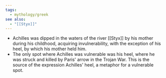 ```yaml
---
tags:
  - mythology/greek
see also:
  - "[[Styx]]"
---
```

- Achilles was dipped in the waters of the river [[Styx]] by his mother during his childhood, acquiring invulnerability, with the exception of his heel, by which his mother held him.
- The only spot where Achilles was vulnerable was his heel, where he was struck and killed by Paris' arrow in the Trojan War. This is the source of the expression Achilles' heel, a metaphor for a vulnerable spot.